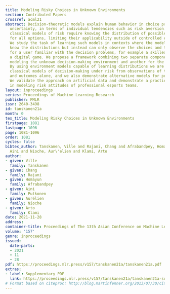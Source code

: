 ```yaml
---
title: Modeling Risky Choices in Unknown Environments
section: Contributed Papers
crossref: acml21
abstract: Decision-theoretic models explain human behavior in choice problems involving
  uncertainty, in terms of individual tendencies such as risk aversion. However, many
  classical models of risk require knowing the distribution of possible outcomes (rewards)
  for all options, limiting their applicability outside of controlled experiments.
  We study the task of learning such models in contexts where the modeler does not
  know the distributions but instead can only observe the choices and their outcomes
  for a user familiar with the decision problems, for example a skilled player playing
  a digital game. We propose a framework combining two separate components, one for
  modeling the unknown decision-making environment and another for the risk behavior.
  By using environment models capable of learning distributions we are able to infer
  classical models of decision-making under risk from observations of the user’s choices
  and outcomes alone, and we also demonstrate alternative models for predictive purposes.
  We validate the approach on artificial data and demonstrate a practical use case
  in modeling risk attitudes of professional esports teams.
layout: inproceedings
series: Proceedings of Machine Learning Research
publisher: PMLR
issn: 2640-3498
id: tanskanen21a
month: 0
tex_title: Modeling Risky Choices in Unknown Environments
firstpage: 1081
lastpage: 1096
page: 1081-1096
order: 1081
cycles: false
bibtex_author: Tanskanen, Ville and Rajani, Chang and Afrabandpey, Homayun and Putkonen,
  Aini and Nioche, Aur\'elien and Klami, Arto
author:
- given: Ville
  family: Tanskanen
- given: Chang
  family: Rajani
- given: Homayun
  family: Afrabandpey
- given: Aini
  family: Putkonen
- given: Aurélien
  family: Nioche
- given: Arto
  family: Klami
date: 2021-11-28
address:
container-title: Proceedings of The 13th Asian Conference on Machine Learning
volume: '157'
genre: inproceedings
issued:
  date-parts:
  - 2021
  - 11
  - 28
pdf: https://proceedings.mlr.press/v157/tanskanen21a/tanskanen21a.pdf
extras:
- label: Supplementary PDF
  link: https://proceedings.mlr.press/v157/tanskanen21a/tanskanen21a-supp.pdf
# Format based on citeproc: http://blog.martinfenner.org/2013/07/30/citeproc-yaml-for-bibliographies/
---
```

